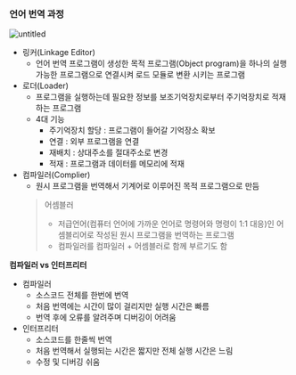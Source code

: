 ### 언어 번역 과정
![untitled](https://img1.daumcdn.net/thumb/R1280x0/?scode=mtistory2&fname=https%3A%2F%2Fblog.kakaocdn.net%2Fdn%2FcCXl0C%2FbtqwahSeRHX%2F18Ub7AY44S6L8026jVRdwK%2Fimg.png)

* 링커(Linkage Editor)
    - 언어 번역 프로그램이 생성한 목적 프로그램(Object program)을 하나의 실행 가능한 프로그램으로 연결시켜 로드 모듈로 변환 시키는 프로그램
* 로더(Loader)
    - 프로그램을 실행하는데 필요한 정보를 보조기억장치로부터 주기억장치로 적재하는 프로그램
    - 4대 기능
        - 주기억장치 할당 : 프로그램이 들어갈 기억장소 확보
        - 연결 : 외부 프로그램을 연결
        - 재배치 : 상대주소를 절대주소로 변경
        - 적재 : 프로그램과 데이터를 메모리에 적재
* 컴파일러(Complier)
    - 원시 프로그램을 번역해서 기계어로 이루어진 목적 프로그램으로 만듬
    > 어셈블러
    > - 저급언어(컴퓨터 언어에 가까운 언어로 명령어와 명령이 1:1 대응)인 어셈블리어로 작성된 원시 프로그램을 번역하는 프로그램
    > - 컴파일러를 컴파일러 + 어셈블러로 함께 부르기도 함
    
**컴파일러 vs 인터프리터**
* 컴파일러
    * 소스코드 전체를 한번에 번역
    * 처음 번역에는 시간이 많이 걸리지만 실행 시간은 빠름
    * 번역 후에 오류를 알려주며 디버깅이 어려움
* 인터프리터
    * 소스코드를 한줄씩 번역
    * 처음 번역해서 실행되는 시간은 짧지만 전체 실행 시간은 느림
    * 수정 및 디버깅 쉬움